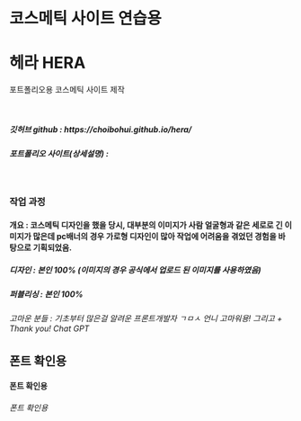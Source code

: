 # 코스메틱 사이트 연습용
<h1>헤라 HERA</h1>
<p>포트폴리오용 코스메틱 사이트 제작</p>
<br>
<h5>깃허브 github : https://choibohui.github.io/hera/</h5>
<h5>포트폴리오 사이트(상세설명) : </h5>
<br>
<h3>작업 과정</h3>
<h4>개요 : 코스메틱 디자인을 했을 당시, 대부분의 이미지가 사람 얼굴형과 같은 세로로 긴 이미지가 많은데 pc배너의 경우 가로형 디자인이 많아 작업에 어려움을 겪었던 경험을 바탕으로 기획되었음.</h4>
<h5>디자인 : 본인 100% (이미지의 경우 공식에서 업로드 된 이미지를 사용하였음)</h5>
<h5>퍼블리싱 : 본인 100%</h5>
<h6>고마운 분들 : 기초부터 많은걸 알려운 프론트개발자 ㄱㅁㅅ 언니 고마워용! 그리고 + Thank you! Chat GPT</h6>






<h2>폰트 확인용</h2>
<h4>폰트 확인용</h4>
<h6>폰트 확인용</h6>
